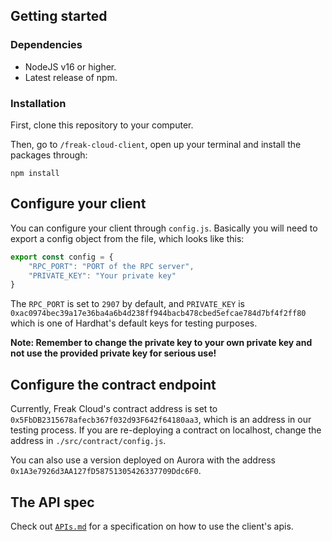 ## Getting started

### Dependencies

* NodeJS v16 or higher.
* Latest release of npm.

### Installation

First, clone this repository to your computer.

Then, go to `/freak-cloud-client`, open up your terminal and install the packages through:

```
npm install
```


## Configure your client

You can configure your client through `config.js`. Basically you will need to export a config object from the file, which looks like this:

```js
export const config = {
    "RPC_PORT": "PORT of the RPC server",
    "PRIVATE_KEY": "Your private key"
}
```

The `RPC_PORT` is set to `2907` by default, and `PRIVATE_KEY` is `0xac0974bec39a17e36ba4a6b4d238ff944bacb478cbed5efcae784d7bf4f2ff80` which is one of Hardhat's default keys for testing purposes.

**Note: Remember to change the private key to your own private key and not use the provided private key for serious use!**


## Configure the contract endpoint

Currently, Freak Cloud's contract address is set to `0x5FbDB2315678afecb367f032d93F642f64180aa3`, which is an address in our testing process. If you are re-deploying a contract on localhost, change the address in `./src/contract/config.js`.

You can also use a version deployed on Aurora with the address `0x1A3e7926d3AA127fD58751305426337709Ddc6F0`.


## The API spec

Check out [`APIs.md`](./APIs.md) for a specification on how to use the client's apis.
